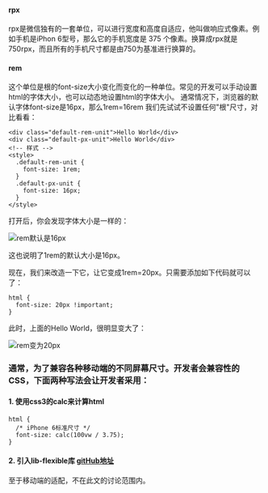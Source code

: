 #### rpx
rpx是微信独有的一套单位，可以进行宽度和高度自适应，他叫做响应式像素。例如手机是iPhon 6型号，那么它的手机宽度是 375 个像素。换算成rpx就是750rpx，而且所有的手机尺寸都是由750为基准进行换算的。

#### rem
这个单位是根的font-size大小变化而变化的一种单位。常见的开发可以手动设置html的字体大小，也可以动态地设置html的字体大小。
通常情况下，浏览器的默认字体font-size是16px，那么1rem=16rem
我们先试试不设置任何"根"尺寸，对比看看：
```
<div class="default-rem-unit">Hello World</div>
<div class="default-px-unit">Hello World</div>
<!-- 样式 -->
<style>
  .default-rem-unit {
    font-size: 1rem;
  }
  .default-px-unit {
    font-size: 16px;
  }
</style>
```
打开后，你会发现字体大小是一样的：

<img :src="$withBase('/rem-16')" alt="rem默认是16px">

这也说明了1rem的默认大小是16px。

现在，我们来改造一下它，让它变成1rem=20px。只需要添加如下代码就可以了：
```
html {
  font-size: 20px !important;
}
```
此时，上面的Hello World，很明显变大了：

<img :src="$withBase('/rem-20')" alt="rem变为20px">

### 通常，为了兼容各种移动端的不同屏幕尺寸。开发者会兼容性的CSS，下面两种写法会让开发者采用：

#### 1. 使用css3的calc来计算html
```
html {
  /* iPhone 6标准尺寸 */
  font-size: calc(100vw / 3.75);
}
```
#### 2. 引入lib-flexible库 [gitHub地址](https://github.com/amfe/lib-flexible)
至于移动端的适配，不在此文的讨论范围内。